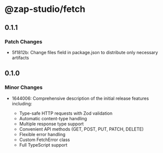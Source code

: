 # @zap-studio/fetch

## 0.1.1

### Patch Changes

- 5f1812b: Change files field in package.json to distribute only necessary artifacts

## 0.1.0

### Minor Changes

- 1644006: Comprehensive description of the initial release features including:

  - Type-safe HTTP requests with Zod validation
  - Automatic content-type handling
  - Multiple response type support
  - Convenient API methods (GET, POST, PUT, PATCH, DELETE)
  - Flexible error handling
  - Custom FetchError class
  - Full TypeScript support
